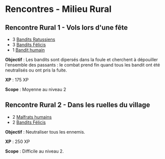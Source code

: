 # Rencontres - Milieu Rural
## Rencontre Rural 1 - Vols lors d'une fête
* 3 [Bandits Ratussiens](../STAT_BLOCKS/CLASS/Bandit.md#bandit-ratussien)
* 3 [Bandits Félicis](../STAT_BLOCKS/CLASS/Bandit.md#bandit-felicis)
* 1 [Bandit humain](../STAT_BLOCKS/CLASS/Bandit.md#bandit)

**Objectif** : Les bandits sont dipersés dans la foule et cherchent à dépouiller l'ensemble des passants : le combat prend fin quand tous les bandit ont été neutralisés ou ont pris la fuite.

**XP** : 175 XP

**Scope** : Moyenne au niveau 2

## Rencontre Rural 2 - Dans les ruelles du village
* 2 [Malfrats humains](../STAT_BLOCKS/CLASS/Malfrat.md#malfrat)
* 2 [Bandits Félicis](../STAT_BLOCKS/CLASS/Bandit.md#bandit-felicis)

**Objectif** : Neutraliser tous les ennemis.

**XP** : 250 XP

**Scope** : Difficile au niveau 2.